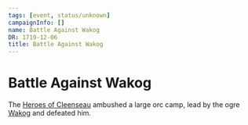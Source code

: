 ```yaml
---
tags: [event, status/unknown]
campaignInfo: []
name: Battle Against Wakog
DR: 1719-12-06
title: Battle Against Wakog
---
```



# Battle Against Wakog

The [Heroes of Cleenseau](<../../../../people/pcs/cleenseau/heroes-of-cleenseau.md>) ambushed a large orc camp, lead by the ogre [Wakog](<../../../../people/other-nonhumans/wakog.md>) and defeated him.